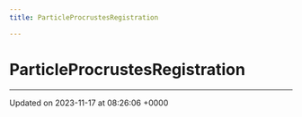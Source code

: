 ```yaml
---
title: ParticleProcrustesRegistration

---
```


# ParticleProcrustesRegistration





-------------------------------

Updated on 2023-11-17 at 08:26:06 +0000